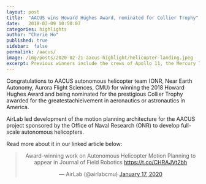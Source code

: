 ```yaml
---
layout: post
title:  "AACUS wins Howard Hughes Award, nominated for Collier Trophy"
date:   2018-03-09 10:50:07
categories: highlights
author: "Cherie Ho"
published: true
sidebar:  false
permalink: /aacus/
image: /img/posts/2020-02-21-aacus-highlight/helicopter-landing.jpeg
excerpt: Previous winners include the crews of Apollo 11, the Mercury 7 and Orville Wright. 
---
```

Congratulations to AACUS autonomous helicopter team (ONR, Near Earth Autonomy, Aurora Flight Sciences, CMU) for winning the 2018 Howard Hughes Award and being nominated for the prestigious Collier Trophy awarded for the greatestachieivement in aeronautics or astronautics in America. 

AirLab led development of the motion planning architecture for the AACUS project sponsored by the Office of Naval Research (ONR) to develop full-scale autonomous helicopters. 


Read more about it in our linked article below:

<center>
<blockquote class="twitter-tweet"><p lang="en" dir="ltr">Award-winning work on Autonomous Helicopter Motion Planning to appear in Journal of Field Robotics <a href="https://t.co/CHRAJVt2bh">https://t.co/CHRAJVt2bh</a></p>&mdash; AirLab (@airlabcmu) <a href="https://twitter.com/airlabcmu/status/1218306410724962304?ref_src=twsrc%5Etfw">January 17, 2020</a></blockquote> <script async src="https://platform.twitter.com/widgets.js" charset="utf-8"></script> 
</center>